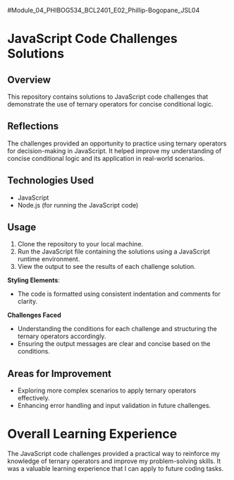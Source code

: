 #Module_04_PHIBOG534_BCL2401_E02_Phillip-Bogopane_JSL04

# JavaScript Code Challenges Solutions

## Overview

This repository contains solutions to JavaScript code challenges that demonstrate the use of ternary operators for concise conditional logic.

## Reflections

The challenges provided an opportunity to practice using ternary operators for decision-making in JavaScript. It helped improve my understanding of concise conditional logic and its application in real-world scenarios.

## Technologies Used

- JavaScript
- Node.js (for running the JavaScript code)

## Usage

1. Clone the repository to your local machine.
2. Run the JavaScript file containing the solutions using a JavaScript runtime environment.
3. View the output to see the results of each challenge solution.

**Styling Elements**:

- The code is formatted using consistent indentation and comments for clarity.

**Challenges Faced**

- Understanding the conditions for each challenge and structuring the ternary operators accordingly.
- Ensuring the output messages are clear and concise based on the conditions.

## Areas for Improvement

- Exploring more complex scenarios to apply ternary operators effectively.
- Enhancing error handling and input validation in future challenges.

# Overall Learning Experience

The JavaScript code challenges provided a practical way to reinforce my knowledge of ternary operators and improve my problem-solving skills. It was a valuable learning experience that I can apply to future coding tasks.

